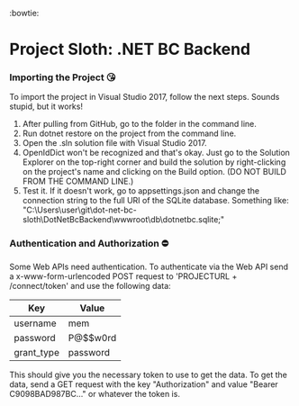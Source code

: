 :bowtie:

# Project Sloth: .NET BC Backend


### Importing the Project :kissing_heart: 
To import the project in Visual Studio 2017, follow the next steps. Sounds stupid, but it works!

1. After pulling from GitHub, go to the folder in the command line.
1. Run dotnet restore on the project from the command line.
1. Open the .sln solution file with Visual Studio 2017.
1. OpenIdDict won't be recognized and that's okay. Just go to the Solution Explorer on the top-right corner and build the solution by right-clicking on the project's name and clicking on the Build option. (DO NOT BUILD FROM THE COMMAND LINE.)
1. Test it. If it doesn't work, go to appsettings.json and change the connection string to the full URI of the SQLite database. Something like:
"C:\\Users\\user\\git\\dot-net-bc-sloth\\DotNetBcBackend\\wwwroot\\db\\dotnetbc.sqlite;"

### Authentication and Authorization :no_entry: 

Some Web APIs need authentication. To authenticate via the Web API send a x-www-form-urlencoded POST request
to 'PROJECTURL + /connect/token' and use the following data:

Key | Value
------------ | -------------
username | mem
password | P@$$w0rd
grant_type | password

This should give you the necessary token to use to get the data. To get the data, send a GET
request with the key "Authorization" and value "Bearer C9098BAD987BC..." or whatever the token is.